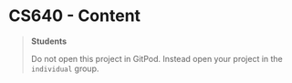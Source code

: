 # CS640 - Content

> **Students**
>
> Do not open this project in GitPod.
> Instead open your project in the `individual` group.
